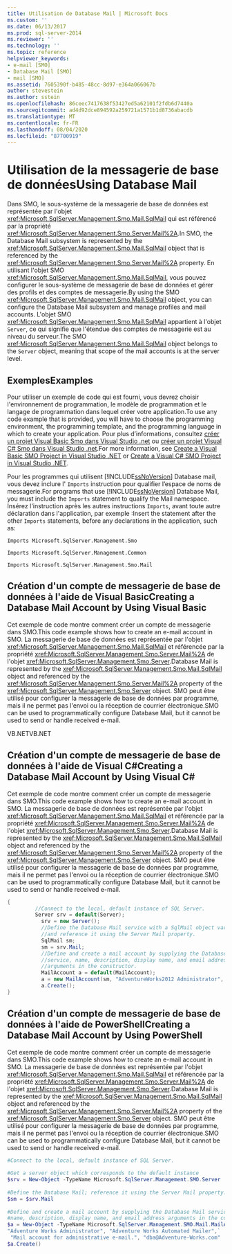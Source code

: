```yaml
---
title: Utilisation de Database Mail | Microsoft Docs
ms.custom: ''
ms.date: 06/13/2017
ms.prod: sql-server-2014
ms.reviewer: ''
ms.technology: ''
ms.topic: reference
helpviewer_keywords:
- e-mail [SMO]
- Database Mail [SMO]
- mail [SMO]
ms.assetid: 7605390f-b485-48cc-8d97-e364a066067b
author: stevestein
ms.author: sstein
ms.openlocfilehash: 86ceec7417638f53427ed5a62101f2fdb6d7440a
ms.sourcegitcommit: ad4d92dce894592a259721a1571b1d8736abacdb
ms.translationtype: MT
ms.contentlocale: fr-FR
ms.lasthandoff: 08/04/2020
ms.locfileid: "87700919"
---
```

# <a name="using-database-mail"></a><span data-ttu-id="d453d-102">Utilisation de la messagerie de base de données</span><span class="sxs-lookup"><span data-stu-id="d453d-102">Using Database Mail</span></span>
  <span data-ttu-id="d453d-103">Dans SMO, le sous-système de la messagerie de base de données est représentée par l'objet <xref:Microsoft.SqlServer.Management.Smo.Mail.SqlMail> qui est référencé par la propriété <xref:Microsoft.SqlServer.Management.Smo.Server.Mail%2A>.</span><span class="sxs-lookup"><span data-stu-id="d453d-103">In SMO, the Database Mail subsystem is represented by the <xref:Microsoft.SqlServer.Management.Smo.Mail.SqlMail> object that is referenced by the <xref:Microsoft.SqlServer.Management.Smo.Server.Mail%2A> property.</span></span> <span data-ttu-id="d453d-104">En utilisant l'objet SMO <xref:Microsoft.SqlServer.Management.Smo.Mail.SqlMail>, vous pouvez configurer le sous-système de messagerie de base de données et gérer des profils et des comptes de messagerie.</span><span class="sxs-lookup"><span data-stu-id="d453d-104">By using the SMO <xref:Microsoft.SqlServer.Management.Smo.Mail.SqlMail> object, you can configure the Database Mail subsystem and manage profiles and mail accounts.</span></span> <span data-ttu-id="d453d-105">L'objet SMO <xref:Microsoft.SqlServer.Management.Smo.Mail.SqlMail> appartient à l'objet `Server`, ce qui signifie que l'étendue des comptes de messagerie est au niveau du serveur.</span><span class="sxs-lookup"><span data-stu-id="d453d-105">The SMO <xref:Microsoft.SqlServer.Management.Smo.Mail.SqlMail> object belongs to the `Server` object, meaning that scope of the mail accounts is at the server level.</span></span>  
  
## <a name="examples"></a><span data-ttu-id="d453d-106">Exemples</span><span class="sxs-lookup"><span data-stu-id="d453d-106">Examples</span></span>  
 <span data-ttu-id="d453d-107">Pour utiliser un exemple de code qui est fourni, vous devrez choisir l'environnement de programmation, le modèle de programmation et le langage de programmation dans lequel créer votre application.</span><span class="sxs-lookup"><span data-stu-id="d453d-107">To use any code example that is provided, you will have to choose the programming environment, the programming template, and the programming language in which to create your application.</span></span> <span data-ttu-id="d453d-108">Pour plus d’informations, consultez [créer un projet Visual Basic Smo dans Visual Studio .net](../../../database-engine/dev-guide/create-a-visual-basic-smo-project-in-visual-studio-net.md) ou [créer un projet Visual C&#35; Smo dans Visual Studio .net](../how-to-create-a-visual-csharp-smo-project-in-visual-studio-net.md).</span><span class="sxs-lookup"><span data-stu-id="d453d-108">For more information, see [Create a Visual Basic SMO Project in Visual Studio .NET](../../../database-engine/dev-guide/create-a-visual-basic-smo-project-in-visual-studio-net.md) or [Create a Visual C&#35; SMO Project in Visual Studio .NET](../how-to-create-a-visual-csharp-smo-project-in-visual-studio-net.md).</span></span>  
  
 <span data-ttu-id="d453d-109">Pour les programmes qui utilisent [!INCLUDE[ssNoVersion](../../../includes/ssnoversion-md.md)] Database mail, vous devez inclure l' `Imports` instruction pour qualifier l’espace de noms de messagerie.</span><span class="sxs-lookup"><span data-stu-id="d453d-109">For programs that use [!INCLUDE[ssNoVersion](../../../includes/ssnoversion-md.md)] Database Mail, you must include the `Imports` statement to qualify the Mail namespace.</span></span> <span data-ttu-id="d453d-110">Insérez l'instruction après les autres instructions `Imports`, avant toute autre déclaration dans l'application, par exemple :</span><span class="sxs-lookup"><span data-stu-id="d453d-110">Insert the statement after the other `Imports` statements, before any declarations in the application, such as:</span></span>  
  
 `Imports Microsoft.SqlServer.Management.Smo`  
  
 `Imports Microsoft.SqlServer.Management.Common`  
  
 `Imports Microsoft.SqlServer.Management.Smo.Mail`  
  
## <a name="creating-a-database-mail-account-by-using-visual-basic"></a><span data-ttu-id="d453d-111">Création d'un compte de messagerie de base de données à l'aide de Visual Basic</span><span class="sxs-lookup"><span data-stu-id="d453d-111">Creating a Database Mail Account by Using Visual Basic</span></span>  
 <span data-ttu-id="d453d-112">Cet exemple de code montre comment créer un compte de messagerie dans SMO.</span><span class="sxs-lookup"><span data-stu-id="d453d-112">This code example shows how to create an e-mail account in SMO.</span></span> <span data-ttu-id="d453d-113">La messagerie de base de données est représentée par l'objet <xref:Microsoft.SqlServer.Management.Smo.Mail.SqlMail> et référencée par la propriété <xref:Microsoft.SqlServer.Management.Smo.Server.Mail%2A> de l'objet <xref:Microsoft.SqlServer.Management.Smo.Server>.</span><span class="sxs-lookup"><span data-stu-id="d453d-113">Database Mail is represented by the <xref:Microsoft.SqlServer.Management.Smo.Mail.SqlMail> object and referenced by the <xref:Microsoft.SqlServer.Management.Smo.Server.Mail%2A> property of the <xref:Microsoft.SqlServer.Management.Smo.Server> object.</span></span> <span data-ttu-id="d453d-114">SMO peut être utilisé pour configurer la messagerie de base de données par programme, mais il ne permet pas l'envoi ou la réception de courrier électronique.</span><span class="sxs-lookup"><span data-stu-id="d453d-114">SMO can be used to programmatically configure Database Mail, but it cannot be used to send or handle received e-mail.</span></span>  
  
 <span data-ttu-id="d453d-115">VB.NET</span><span class="sxs-lookup"><span data-stu-id="d453d-115">VB.NET</span></span>  
  
<!-- TODO: review snippet reference  [!CODE [SMO How to#SMO_VBMail1](SMO How to#SMO_VBMail1)]  -->  
  
## <a name="creating-a-database-mail-account-by-using-visual-c"></a><span data-ttu-id="d453d-116">Création d'un compte de messagerie de base de données à l'aide de Visual C#</span><span class="sxs-lookup"><span data-stu-id="d453d-116">Creating a Database Mail Account by Using Visual C#</span></span>  
 <span data-ttu-id="d453d-117">Cet exemple de code montre comment créer un compte de messagerie dans SMO.</span><span class="sxs-lookup"><span data-stu-id="d453d-117">This code example shows how to create an e-mail account in SMO.</span></span> <span data-ttu-id="d453d-118">La messagerie de base de données est représentée par l'objet <xref:Microsoft.SqlServer.Management.Smo.Mail.SqlMail> et référencée par la propriété <xref:Microsoft.SqlServer.Management.Smo.Server.Mail%2A> de l'objet <xref:Microsoft.SqlServer.Management.Smo.Server>.</span><span class="sxs-lookup"><span data-stu-id="d453d-118">Database Mail is represented by the <xref:Microsoft.SqlServer.Management.Smo.Mail.SqlMail> object and referenced by the <xref:Microsoft.SqlServer.Management.Smo.Server.Mail%2A> property of the <xref:Microsoft.SqlServer.Management.Smo.Server> object.</span></span> <span data-ttu-id="d453d-119">SMO peut être utilisé pour configurer la messagerie de base de données par programme, mais il ne permet pas l'envoi ou la réception de courrier électronique.</span><span class="sxs-lookup"><span data-stu-id="d453d-119">SMO can be used to programmatically configure Database Mail, but it cannot be used to send or handle received e-mail.</span></span>  
  
```csharp  
{  
         //Connect to the local, default instance of SQL Server.  
         Server srv = default(Server);   
           srv = new Server();   
           //Define the Database Mail service with a SqlMail object variable   
           //and reference it using the Server Mail property.   
           SqlMail sm;   
           sm = srv.Mail;   
           //Define and create a mail account by supplying the Database Mail  
           //service, name, description, display name, and email address  
           //arguments in the constructor.   
           MailAccount a = default(MailAccount);   
           a = new MailAccount(sm, "AdventureWorks2012 Administrator", "AdventureWorks2012 Automated Mailer", "Mail account for administrative e-mail.", "dba@Adventure-Works.com");   
           a.Create();    
}  
```  
  
## <a name="creating-a-database-mail-account-by-using-powershell"></a><span data-ttu-id="d453d-120">Création d'un compte de messagerie de base de données à l'aide de PowerShell</span><span class="sxs-lookup"><span data-stu-id="d453d-120">Creating a Database Mail Account by Using PowerShell</span></span>  
 <span data-ttu-id="d453d-121">Cet exemple de code montre comment créer un compte de messagerie dans SMO.</span><span class="sxs-lookup"><span data-stu-id="d453d-121">This code example shows how to create an e-mail account in SMO.</span></span> <span data-ttu-id="d453d-122">La messagerie de base de données est représentée par l'objet <xref:Microsoft.SqlServer.Management.Smo.Mail.SqlMail> et référencée par la propriété <xref:Microsoft.SqlServer.Management.Smo.Server.Mail%2A> de l'objet <xref:Microsoft.SqlServer.Management.Smo.Server>.</span><span class="sxs-lookup"><span data-stu-id="d453d-122">Database Mail is represented by the <xref:Microsoft.SqlServer.Management.Smo.Mail.SqlMail> object and referenced by the <xref:Microsoft.SqlServer.Management.Smo.Server.Mail%2A> property of the <xref:Microsoft.SqlServer.Management.Smo.Server> object.</span></span> <span data-ttu-id="d453d-123">SMO peut être utilisé pour configurer la messagerie de base de données par programme, mais il ne permet pas l'envoi ou la réception de courrier électronique.</span><span class="sxs-lookup"><span data-stu-id="d453d-123">SMO can be used to programmatically configure Database Mail, but it cannot be used to send or handle received e-mail.</span></span>
  
```powershell  
#Connect to the local, default instance of SQL Server.  
  
#Get a server object which corresponds to the default instance  
$srv = New-Object -TypeName Microsoft.SqlServer.Management.SMO.Server  
  
#Define the Database Mail; reference it using the Server Mail property.  
$sm = $srv.Mail  
  
#Define and create a mail account by supplying the Database Mail service,  
#name, description, display name, and email address arguments in the constructor.  
$a = New-Object -TypeName Microsoft.SqlServer.Management.SMO.Mail.MailAccount -ArgumentList $sm, `  
"Adventure Works Administrator", "Adventure Works Automated Mailer",`  
 "Mail account for administrative e-mail.", "dba@Adventure-Works.com"  
$a.Create()  
```  
